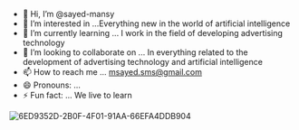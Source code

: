 - 👋 Hi, I’m @sayed-mansy
- 👀 I’m interested in ...Everything new in the world of artificial intelligence
- 🌱 I’m currently learning ... I work in the field of developing advertising technology
- 💞️ I’m looking to collaborate on ... In everything related to the development of advertising technology and artificial intelligence
- 📫 How to reach me ... msayed.sms@gmail.com
- 😄 Pronouns: ...
- ⚡ Fun fact: ... We live to learn

<!---
sayed-mansy/sayed-mansy is a ✨ special ✨ repository because its `README.md` (this file) appears on your GitHub profile.
You can click the Preview link to take a look at your changes.
--->
![6ED9352D-2B0F-4F01-91AA-66EFA4DDB904](https://github.com/sayed-mansy/sayed-mansy/assets/157266619/8e42e671-aa46-4060-bc68-e38d8e1a45ab)
